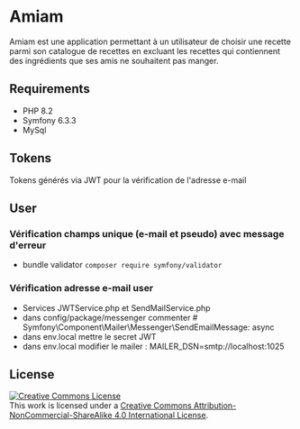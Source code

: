 # Amiam

Amiam est une application permettant à un utilisateur de choisir une recette parmi son catalogue de recettes en excluant les recettes qui contiennent des ingrédients que ses amis ne souhaitent pas manger.

## Requirements

- PHP 8.2
- Symfony 6.3.3
- MySql

## Tokens

Tokens générés via JWT pour la vérification de l'adresse e-mail

## User

### Vérification champs unique (e-mail et pseudo) avec message d'erreur

- bundle validator
``` composer require symfony/validator ```


### Vérification adresse e-mail user
- Services JWTService.php et SendMailService.php
- dans config/package/messenger commenter   # Symfony\Component\Mailer\Messenger\SendEmailMessage: async
- dans env.local mettre le secret JWT
- dans env.local modifier le mailer : MAILER_DSN=smtp://localhost:1025


## License

<a rel="license" href="http://creativecommons.org/licenses/by-nc-sa/4.0/"><img alt="Creative Commons License" style="border-width:0" src="https://i.creativecommons.org/l/by-nc-sa/4.0/88x31.png" /></a><br />This work is licensed under a <a rel="license" href="http://creativecommons.org/licenses/by-nc-sa/4.0/">Creative Commons Attribution-NonCommercial-ShareAlike 4.0 International License</a>.
